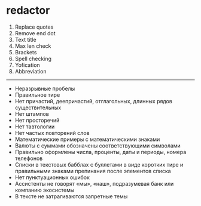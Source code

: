 # redactor
1. Replace quotes
2. Remove end dot
3. Text title
4. Max len check
5. Brackets
6. Spell checking
7. Yofication
8. Abbreviation
---
- Неразрывные пробелы</br>
- Правильное тире</br>
- Нет причастий, деепричастий, отглагольных, длинных рядов существительных</br>
- Нет штампов</br>
- Нет просторечий</br>
- Нет тавтологии</br>
- Нет частых повторений слов</br>
- Математические примеры с математическими знаками</br>
- Валюты с суммами обозначены соответствующими символами</br>
- Правильно оформлены числа, проценты, даты и периоды, номера телефонов</br>
- Списки в текстовых бабблах с буллетами в виде коротких тире и правильными знаками препинания после элементов списка</br>
- Нет пунктуационных ошибок</br>
- Ассистенты не говорят «мы», «наш», подразумевая банк или компанию экосистемы</br>
- В тексте не затрагиваются запретные темы</br>